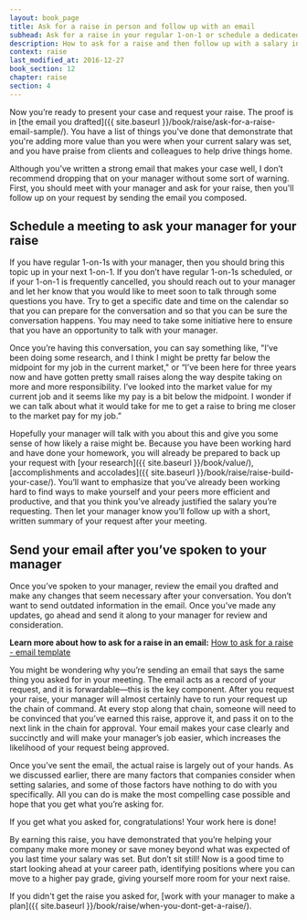 ```yaml
---
layout: book_page
title: Ask for a raise in person and follow up with an email
subhead: Ask for a raise in your regular 1-on-1 or schedule a dedicated meeting
description: How to ask for a raise and then follow up with a salary increase email request that can be circulated throughout the approval process.
context: raise
last_modified_at: 2016-12-27
book_section: 12
chapter: raise
section: 4
---
```

Now you’re ready to present your case and request your raise. The proof is in [the email you drafted]({{ site.baseurl }}/book/raise/ask-for-a-raise-email-sample/). You have a list of things you've done that demonstrate that you're adding more value than you were when your current salary was set, and you have praise from clients and colleagues to help drive things home.

Although you’ve written a strong email that makes your case well, I don’t recommend dropping that on your manager without some sort of warning. First, you should meet with your manager and ask for your raise, then you'll follow up on your request by sending the email you composed.

## Schedule a meeting to ask your manager for your raise

If you have regular 1-on-1s with your manager, then you should bring this topic up in your next 1-on-1. If you don’t have regular 1-on-1s scheduled, or if your 1-on-1 is frequently cancelled, you should reach out to your manager and let her know that you would like to meet soon to talk through some questions you have. Try to get a specific date and time on the calendar so that you can prepare for the conversation and so that you can be sure the conversation happens. You may need to take some initiative here to ensure that you have an opportunity to talk with your manager.

Once you’re having this conversation, you can say something like, "I’ve been doing some research, and I think I might be pretty far below the midpoint for my job in the current market," or “I’ve been here for three years now and have gotten pretty small raises along the way despite taking on more and more responsibility. I’ve looked into the market value for my current job and it seems like my pay is a bit below the midpoint. I wonder if we can talk about what it would take for me to get a raise to bring me closer to the market pay for my job.”

Hopefully your manager will talk with you about this and give you some sense of how likely a raise might be. Because you have been working hard and have done your homework, you will already be prepared to back up your request with [your research]({{ site.baseurl }}/book/value/), [accomplishments and accolades]({{ site.baseurl }}/book/raise/raise-build-your-case/). You’ll want to emphasize that you’ve already been working hard to find ways to make yourself and your peers more efficient and productive, and that you think you’ve already justified the salary you’re requesting. Then let your manager know you’ll follow up with a short, written summary of your request after your meeting.

## Send your email after you’ve spoken to your manager

Once you’ve spoken to your manager, review the email you drafted and make any changes that seem necessary after your conversation. You don’t want to send outdated information in the email. Once you’ve made any updates, go ahead and send it along to your manager for review and consideration.

<div class='ad-box'>
<p><strong>Learn more about how to ask for a raise in an email:</strong> <a href="{{ site.baseurl }}/salary-increase-letter-sample/">How to ask for a raise - email template</a></p>
</div>

You might be wondering why you’re sending an email that says the same thing you asked for in your meeting. The email acts as a record of your request, and it is forwardable—this is the key component. After you request your raise, your manager will almost certainly have to run your request up the chain of command. At every stop along that chain, someone will need to be convinced that you’ve earned this raise, approve it, and pass it on to the next link in the chain for approval. Your email makes your case clearly and succinctly and will make your manager’s job easier, which increases the likelihood of your request being approved.

Once you’ve sent the email, the actual raise is largely out of your hands. As we discussed earlier, there are many factors that companies consider when setting salaries, and some of those factors have nothing to do with you specifically. All you can do is make the most compelling case possible and hope that you get what you’re asking for.

If you get what you asked for, congratulations! Your work here is done!

By earning this raise, you have demonstrated that you’re helping your company make more money or save money beyond what was expected of you last time your salary was set. But don’t sit still! Now is a good time to start looking ahead at your career path, identifying positions where you can move to a higher pay grade, giving yourself more room for your next raise.

If you didn't get the raise you asked for, [work with your manager to make a plan]({{ site.baseurl }}/book/raise/when-you-dont-get-a-raise/).